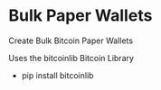# Bulk Paper Wallets

Create Bulk Bitcoin Paper Wallets

Uses the bitcoinlib Bitcoin Library

- pip install bitcoinlib
